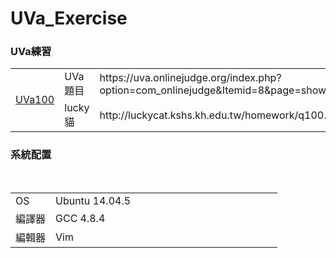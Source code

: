 # UVa_Exercise
<h3>UVa練習</h3>
<table>
  <tr>
    <td rowspan=2><a href="http://google.com.tw">UVa100</a></td>
    <td width="15%">UVa題目</td>
    <td width="85%">https://uva.onlinejudge.org/index.php?option=com_onlinejudge&Itemid=8&page=show_problem&problem=36</td>
  </tr>
  <tr>
    <td width="15%">lucky 貓</td>
    <td width="85%">http://luckycat.kshs.kh.edu.tw/homework/q100.htm</td>
  </tr>
</table>
<h3>系統配置</h3>
<table>
  <tr>
    <td width="15%">OS</td>
    <td width="85%">Ubuntu 14.04.5</td>
  </tr>
  <tr>
    <td width="15%">編譯器</td>
    <td width="85%">GCC 4.8.4</td>
  </tr>
  <tr>
    <td width="15%">編輯器</td>
    <td width="85%">Vim</td>
  </tr>
</table>

